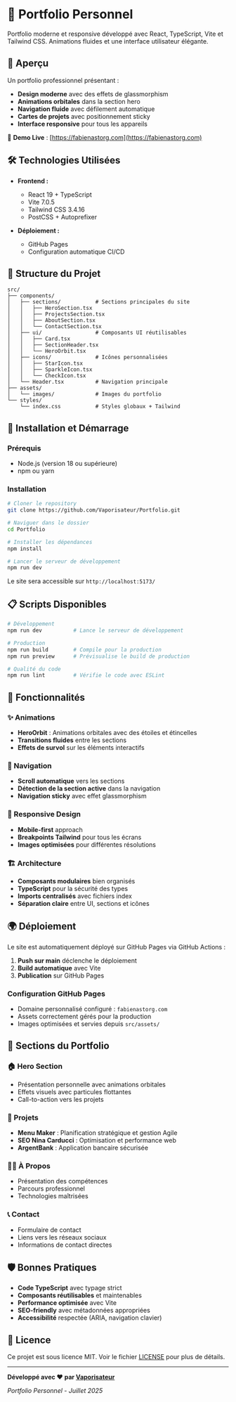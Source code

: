 # 🚀 Portfolio Personnel

Portfolio moderne et responsive développé avec React, TypeScript, Vite et Tailwind CSS. Animations fluides et une interface utilisateur élégante.

## 🌟 Aperçu

Un portfolio professionnel présentant :
- **Design moderne** avec des effets de glassmorphism
- **Animations orbitales** dans la section hero
- **Navigation fluide** avec défilement automatique
- **Cartes de projets** avec positionnement sticky
- **Interface responsive** pour tous les appareils

🔗 **Demo Live** : [https://fabienastorg.com](https://fabienastorg.com)

## 🛠️ Technologies Utilisées

- **Frontend :**
  - React 19 + TypeScript
  - Vite 7.0.5
  - Tailwind CSS 3.4.16
  - PostCSS + Autoprefixer

- **Déploiement :**
  - GitHub Pages
  - Configuration automatique CI/CD

## 📁 Structure du Projet

```
src/
├── components/
│   ├── sections/           # Sections principales du site
│   │   ├── HeroSection.tsx
│   │   ├── ProjectsSection.tsx
│   │   ├── AboutSection.tsx
│   │   └── ContactSection.tsx
│   ├── ui/                 # Composants UI réutilisables
│   │   ├── Card.tsx
│   │   ├── SectionHeader.tsx
│   │   └── HeroOrbit.tsx
│   ├── icons/              # Icônes personnalisées
│   │   ├── StarIcon.tsx
│   │   ├── SparkleIcon.tsx
│   │   └── CheckIcon.tsx
│   └── Header.tsx          # Navigation principale
├── assets/
│   └── images/             # Images du portfolio
└── styles/
    └── index.css           # Styles globaux + Tailwind
```

## 🚀 Installation et Démarrage

### Prérequis
- Node.js (version 18 ou supérieure)
- npm ou yarn

### Installation
```bash
# Cloner le repository
git clone https://github.com/Vaporisateur/Portfolio.git

# Naviguer dans le dossier
cd Portfolio

# Installer les dépendances
npm install

# Lancer le serveur de développement
npm run dev
```

Le site sera accessible sur `http://localhost:5173/`

## 📋 Scripts Disponibles

```bash
# Développement
npm run dev          # Lance le serveur de développement

# Production
npm run build        # Compile pour la production
npm run preview      # Prévisualise le build de production

# Qualité du code
npm run lint         # Vérifie le code avec ESLint
```

## 🎨 Fonctionnalités

### ✨ Animations
- **HeroOrbit** : Animations orbitales avec des étoiles et étincelles
- **Transitions fluides** entre les sections
- **Effets de survol** sur les éléments interactifs

### 🔧 Navigation
- **Scroll automatique** vers les sections
- **Détection de la section active** dans la navigation
- **Navigation sticky** avec effet glassmorphism

### 📱 Responsive Design
- **Mobile-first** approach
- **Breakpoints Tailwind** pour tous les écrans
- **Images optimisées** pour différentes résolutions

### 🏗️ Architecture
- **Composants modulaires** bien organisés
- **TypeScript** pour la sécurité des types
- **Imports centralisés** avec fichiers index
- **Séparation claire** entre UI, sections et icônes

## 🌍 Déploiement

Le site est automatiquement déployé sur GitHub Pages via GitHub Actions :

1. **Push sur main** déclenche le déploiement
2. **Build automatique** avec Vite
3. **Publication** sur GitHub Pages

### Configuration GitHub Pages
- Domaine personnalisé configuré : `fabienastorg.com`
- Assets correctement gérés pour la production
- Images optimisées et servies depuis `src/assets/`

## 🎯 Sections du Portfolio

### 🏠 Hero Section
- Présentation personnelle avec animations orbitales
- Effets visuels avec particules flottantes
- Call-to-action vers les projets

### 💼 Projets
- **Menu Maker** : Planification stratégique et gestion Agile
- **SEO Nina Carducci** : Optimisation et performance web
- **ArgentBank** : Application bancaire sécurisée

### 👨‍💻 À Propos
- Présentation des compétences
- Parcours professionnel
- Technologies maîtrisées

### 📞 Contact
- Formulaire de contact
- Liens vers les réseaux sociaux
- Informations de contact directes

## 🛡️ Bonnes Pratiques

- **Code TypeScript** avec typage strict
- **Composants réutilisables** et maintenables
- **Performance optimisée** avec Vite
- **SEO-friendly** avec métadonnées appropriées
- **Accessibilité** respectée (ARIA, navigation clavier)

## 📄 Licence

Ce projet est sous licence MIT. Voir le fichier [LICENSE](LICENSE) pour plus de détails.

---

**Développé avec ❤️ par [Vaporisateur](https://github.com/Vaporisateur)**

*Portfolio Personnel - Juillet 2025*
